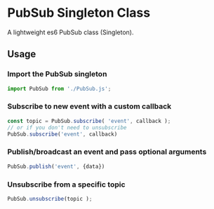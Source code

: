 # PubSub Singleton Class

A lightweight es6 PubSub class (Singleton).

## Usage
### Import the PubSub singleton

```javascript
import PubSub from './PubSub.js';
```

### Subscribe to new event with a custom callback
```javascript
const topic = PubSub.subscribe( 'event', callback );
// or if you don't need to unsubscribe
PubSub.subscribe('event', callback)
```

### Publish/broadcast an event and pass optional arguments
```javascript
PubSub.publish('event', {data})
```

### Unsubscribe from a specific topic
```javascript
PubSub.unsubscribe(topic );
```
